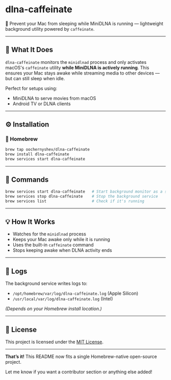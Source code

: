 # dlna-caffeinate

🛌 Prevent your Mac from sleeping while MiniDLNA is running — lightweight background utility powered by `caffeinate`.

---

## 🔧 What It Does

`dlna-caffeinate` monitors the `minidlnad` process and only activates macOS's `caffeinate` utility **while MiniDLNA is actively running**. This ensures your Mac stays awake while streaming media to other devices — but can still sleep when idle.

Perfect for setups using:

* MiniDLNA to serve movies from macOS
* Android TV or DLNA clients

---

## ⚙️ Installation

### 🍺 Homebrew

```bash
brew tap oochernyshev/dlna-caffeinate
brew install dlna-caffeinate
brew services start dlna-caffeinate
```

---

## 🚦 Commands

```bash
brew services start dlna-caffeinate   # Start background monitor as a service
brew services stop dlna-caffeinate    # Stop the background service
brew services list                    # Check if it's running
```

---

## 💡 How It Works

* Watches for the `minidlnad` process
* Keeps your Mac awake only while it is running
* Uses the built-in `caffeinate` command
* Stops keeping awake when DLNA activity ends

---

## 📝 Logs

The background service writes logs to:

* `/opt/homebrew/var/log/dlna-caffeinate.log` (Apple Silicon)
* `/usr/local/var/log/dlna-caffeinate.log` (Intel)

*(Depends on your Homebrew install location.)*

---

## 📄 License

This project is licensed under the [MIT License](LICENSE).

---

**That’s it!** This README now fits a single Homebrew-native open-source project.

Let me know if you want a contributor section or anything else added!
